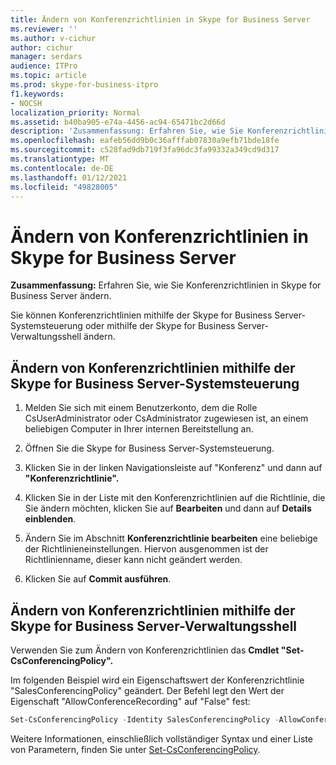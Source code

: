 ```yaml
---
title: Ändern von Konferenzrichtlinien in Skype for Business Server
ms.reviewer: ''
ms.author: v-cichur
author: cichur
manager: serdars
audience: ITPro
ms.topic: article
ms.prod: skype-for-business-itpro
f1.keywords:
- NOCSH
localization_priority: Normal
ms.assetid: b40ba905-e74a-4456-ac94-65471bc2d66d
description: 'Zusammenfassung: Erfahren Sie, wie Sie Konferenzrichtlinien in Skype for Business Server ändern.'
ms.openlocfilehash: eafeb56dd9b0c36afffab07830a9efb71bde18fe
ms.sourcegitcommit: c528fad9db719f3fa96dc3fa99332a349cd9d317
ms.translationtype: MT
ms.contentlocale: de-DE
ms.lasthandoff: 01/12/2021
ms.locfileid: "49828005"
---
```

# <a name="modify-conferencing-policies-in-skype-for-business-server"></a>Ändern von Konferenzrichtlinien in Skype for Business Server
 
**Zusammenfassung:** Erfahren Sie, wie Sie Konferenzrichtlinien in Skype for Business Server ändern.
  
Sie können Konferenzrichtlinien mithilfe der Skype for Business Server-Systemsteuerung oder mithilfe der Skype for Business Server-Verwaltungsshell ändern.
  
## <a name="modify-conferencing-policies-by-using-skype-for-business-server-control-panel"></a>Ändern von Konferenzrichtlinien mithilfe der Skype for Business Server-Systemsteuerung

1. Melden Sie sich mit einem Benutzerkonto, dem die Rolle CsUserAdministrator oder CsAdministrator zugewiesen ist, an einem beliebigen Computer in Ihrer internen Bereitstellung an.
    
2.  Öffnen Sie die Skype for Business Server-Systemsteuerung.
    
3. Klicken Sie in der linken Navigationsleiste auf "Konferenz" und dann auf **"Konferenzrichtlinie".**
    
4. Klicken Sie in der Liste mit den Konferenzrichtlinien auf die Richtlinie, die Sie ändern möchten, klicken Sie auf **Bearbeiten** und dann auf **Details einblenden**.
    
5. Ändern Sie im Abschnitt **Konferenzrichtlinie bearbeiten** eine beliebige der Richtlinieneinstellungen. Hiervon ausgenommen ist der Richtlinienname, dieser kann nicht geändert werden.
    
6. Klicken Sie auf **Commit ausführen**.
    
## <a name="modify-conferencing-policies-by-using-skype-for-business-server-management-shell"></a>Ändern von Konferenzrichtlinien mithilfe der Skype for Business Server-Verwaltungsshell

Verwenden Sie zum Ändern von Konferenzrichtlinien das **Cmdlet "Set-CsConferencingPolicy".**
  
Im folgenden Beispiel wird ein Eigenschaftswert der Konferenzrichtlinie "SalesConferencingPolicy" geändert. Der Befehl legt den Wert der Eigenschaft "AllowConferenceRecording" auf "False" fest:
  
```PowerShell
Set-CsConferencingPolicy -Identity SalesConferencingPolicy -AllowConferenceRecording $False
```

Weitere Informationen, einschließlich vollständiger Syntax und einer Liste von Parametern, finden Sie unter [Set-CsConferencingPolicy](https://docs.microsoft.com/powershell/module/skype/set-csconferencingpolicy?view=skype-ps).
  

